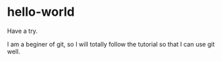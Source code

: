 # hello-world

Have a try.

I am a beginer of git, so I will totally follow the tutorial so that I can use git well.
